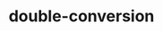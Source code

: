 ---
title: "double-conversion"
layout: cache
categories: [package, develop-2023-11-26]
meta: {"versions": ["3.3.0"], "compilers": ["gcc@=11.1.0", "gcc@=11.4.0", "gcc@=7.3.1", "gcc@=9.4.0"], "oss": ["amzn2", "ubuntu20.04"], "platforms": ["linux"], "targets": ["aarch64", "neoverse_n1", "neoverse_v1", "ppc64le", "x86_64_v3"], "stacks": ["aws-isc", "aws-isc-aarch64", "data-vis-sdk", "e4s", "e4s-neoverse_v1", "e4s-power", "e4s-rocm-external", "root"], "num_specs": 8, "num_specs_by_stack": {"aws-isc-aarch64": 2, "root": 8, "aws-isc": 1, "e4s-neoverse_v1": 1, "e4s-power": 1, "data-vis-sdk": 2, "e4s": 1, "e4s-rocm-external": 1}}
spec_details: [{"hash": "iwnqhunehprvx7kz2dygqg3vcbgzccdb", "compiler": "gcc@=7.3.1", "versions": ["3.3.0"], "os": "amzn2", "platform": "linux", "target": "aarch64", "variants": ["build_system=cmake", "build_type=Release", "generator=make", "~ipo"], "stacks": ["aws-isc-aarch64", "root"], "size": "-", "tarball": "https://binaries.spack.io/releases/develop-2023-11-26/build_cache/linux-amzn2-aarch64/gcc-7.3.1/double-conversion-3.3.0/linux-amzn2-aarch64-gcc-7.3.1-double-conversion-3.3.0-iwnqhunehprvx7kz2dygqg3vcbgzccdb.spack"}, {"hash": "rgm6wid4iumm4vhbqyv6hkln5usmhkyw", "compiler": "gcc@=7.3.1", "versions": ["3.3.0"], "os": "amzn2", "platform": "linux", "target": "neoverse_n1", "variants": ["build_system=cmake", "build_type=Release", "generator=make", "~ipo"], "stacks": ["aws-isc-aarch64", "root"], "size": "-", "tarball": "https://binaries.spack.io/releases/develop-2023-11-26/build_cache/linux-amzn2-neoverse_n1/gcc-7.3.1/double-conversion-3.3.0/linux-amzn2-neoverse_n1-gcc-7.3.1-double-conversion-3.3.0-rgm6wid4iumm4vhbqyv6hkln5usmhkyw.spack"}, {"hash": "y7kfppr7mvobeits6wiyc73hck3ptv73", "compiler": "gcc@=7.3.1", "versions": ["3.3.0"], "os": "amzn2", "platform": "linux", "target": "x86_64_v3", "variants": ["build_system=cmake", "build_type=Release", "generator=make", "~ipo"], "stacks": ["aws-isc", "root"], "size": "-", "tarball": "https://binaries.spack.io/releases/develop-2023-11-26/build_cache/linux-amzn2-x86_64_v3/gcc-7.3.1/double-conversion-3.3.0/linux-amzn2-x86_64_v3-gcc-7.3.1-double-conversion-3.3.0-y7kfppr7mvobeits6wiyc73hck3ptv73.spack"}, {"hash": "qpavozagvsqiytt7qiizukqqbax66uf7", "compiler": "gcc@=11.4.0", "versions": ["3.3.0"], "os": "ubuntu20.04", "platform": "linux", "target": "neoverse_v1", "variants": ["build_system=cmake", "build_type=Release", "generator=make", "~ipo"], "stacks": ["e4s-neoverse_v1", "root"], "size": "-", "tarball": "https://binaries.spack.io/releases/develop-2023-11-26/build_cache/linux-ubuntu20.04-neoverse_v1/gcc-11.4.0/double-conversion-3.3.0/linux-ubuntu20.04-neoverse_v1-gcc-11.4.0-double-conversion-3.3.0-qpavozagvsqiytt7qiizukqqbax66uf7.spack"}, {"hash": "4hm3xrv2qa4av5xmwfzlusvl7semup3e", "compiler": "gcc@=9.4.0", "versions": ["3.3.0"], "os": "ubuntu20.04", "platform": "linux", "target": "ppc64le", "variants": ["build_system=cmake", "build_type=Release", "generator=make", "~ipo"], "stacks": ["e4s-power", "root"], "size": "-", "tarball": "https://binaries.spack.io/releases/develop-2023-11-26/build_cache/linux-ubuntu20.04-ppc64le/gcc-9.4.0/double-conversion-3.3.0/linux-ubuntu20.04-ppc64le-gcc-9.4.0-double-conversion-3.3.0-4hm3xrv2qa4av5xmwfzlusvl7semup3e.spack"}, {"hash": "y52rlh4v7wmitiyniocrxdurlguniqyt", "compiler": "gcc@=11.1.0", "versions": ["3.3.0"], "os": "ubuntu20.04", "platform": "linux", "target": "x86_64_v3", "variants": ["build_system=cmake", "build_type=Release", "generator=make", "~ipo"], "stacks": ["root", "data-vis-sdk"], "size": "-", "tarball": "https://binaries.spack.io/releases/develop-2023-11-26/build_cache/linux-ubuntu20.04-x86_64_v3/gcc-11.1.0/double-conversion-3.3.0/linux-ubuntu20.04-x86_64_v3-gcc-11.1.0-double-conversion-3.3.0-y52rlh4v7wmitiyniocrxdurlguniqyt.spack"}, {"hash": "5zlh7ddbuuozqqms7wqbcfpcesfva4xm", "compiler": "gcc@=11.1.0", "versions": ["3.3.0"], "os": "ubuntu20.04", "platform": "linux", "target": "x86_64_v3", "variants": ["build_system=cmake", "build_type=Release", "generator=make", "~ipo"], "stacks": ["root", "data-vis-sdk"], "size": "-", "tarball": "https://binaries.spack.io/releases/develop-2023-11-26/build_cache/linux-ubuntu20.04-x86_64_v3/gcc-11.1.0/double-conversion-3.3.0/linux-ubuntu20.04-x86_64_v3-gcc-11.1.0-double-conversion-3.3.0-5zlh7ddbuuozqqms7wqbcfpcesfva4xm.spack"}, {"hash": "bdlo7dzxwy4u3rd4lkmkr6lxuimxo335", "compiler": "gcc@=11.4.0", "versions": ["3.3.0"], "os": "ubuntu20.04", "platform": "linux", "target": "x86_64_v3", "variants": ["build_system=cmake", "build_type=Release", "generator=make", "~ipo"], "stacks": ["e4s", "e4s-rocm-external", "root"], "size": "-", "tarball": "https://binaries.spack.io/releases/develop-2023-11-26/build_cache/linux-ubuntu20.04-x86_64_v3/gcc-11.4.0/double-conversion-3.3.0/linux-ubuntu20.04-x86_64_v3-gcc-11.4.0-double-conversion-3.3.0-bdlo7dzxwy4u3rd4lkmkr6lxuimxo335.spack"}]
---